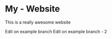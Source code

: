 # My - Website

This is a really awesome website

Edit on example branch
Edit on example branch - 2


